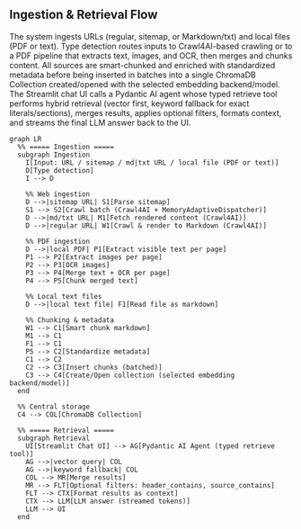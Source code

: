 ## Ingestion & Retrieval Flow

The system ingests URLs (regular, sitemap, or Markdown/txt) and local files (PDF or text). Type detection routes inputs to Crawl4AI-based crawling or to a PDF pipeline that extracts text, images, and OCR, then merges and chunks content. All sources are smart-chunked and enriched with standardized metadata before being inserted in batches into a single ChromaDB Collection created/opened with the selected embedding backend/model. The Streamlit chat UI calls a Pydantic AI agent whose typed retrieve tool performs hybrid retrieval (vector first, keyword fallback for exact literals/sections), merges results, applies optional filters, formats context, and streams the final LLM answer back to the UI.

```mermaid
graph LR
  %% ===== Ingestion =====
  subgraph Ingestion
    I[Input: URL / sitemap / md|txt URL / local file (PDF or text)]
    D[Type detection]
    I --> D

    %% Web ingestion
    D -->|sitemap URL| S1[Parse sitemap]
    S1 --> S2[Crawl batch (Crawl4AI + MemoryAdaptiveDispatcher)]
    D -->|md/txt URL| M1[Fetch rendered content (Crawl4AI)]
    D -->|regular URL| W1[Crawl & render to Markdown (Crawl4AI)]

    %% PDF ingestion
    D -->|local PDF| P1[Extract visible text per page]
    P1 --> P2[Extract images per page]
    P2 --> P3[OCR images]
    P3 --> P4[Merge text + OCR per page]
    P4 --> P5[Chunk merged text]

    %% Local text files
    D -->|local text file| F1[Read file as markdown]

    %% Chunking & metadata
    W1 --> C1[Smart chunk markdown]
    M1 --> C1
    F1 --> C1
    P5 --> C2[Standardize metadata]
    C1 --> C2
    C2 --> C3[Insert chunks (batched)]
    C3 --> C4[Create/Open collection (selected embedding backend/model)]
  end

  %% Central storage
  C4 --> COL[ChromaDB Collection]

  %% ===== Retrieval =====
  subgraph Retrieval
    UI[Streamlit Chat UI] --> AG[Pydantic AI Agent (typed retrieve tool)]
    AG -->|vector query| COL
    AG -->|keyword fallback| COL
    COL --> MR[Merge results]
    MR --> FLT[Optional filters: header_contains, source_contains]
    FLT --> CTX[Format results as context]
    CTX --> LLM[LLM answer (streamed tokens)]
    LLM --> UI
  end
```
